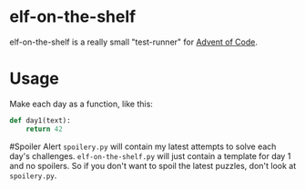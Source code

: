 # elf-on-the-shelf
elf-on-the-shelf is a really small "test-runner" for [Advent of Code](http://adventofcode.com/). 

# Usage
Make each day as a function, like this:
```python
def day1(text):
    return 42
```

#Spoiler Alert
`spoilery.py` will contain my latest attempts to solve each day's challenges.
`elf-on-the-shelf.py` will just contain a template for day 1 and no spoilers. So if you don't want to spoil the latest puzzles, don't look at `spoilery.py`.
